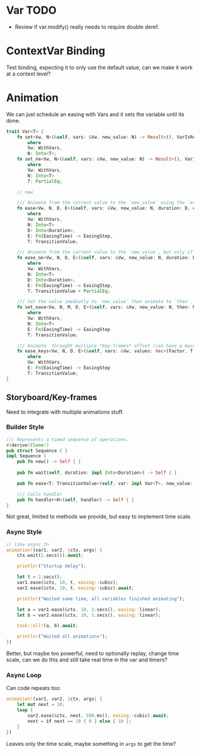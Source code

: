 # Var TODO

* Review if var.modify() really needs to require double deref.

# ContextVar Binding

Test binding, expecting it to only use the default value, can we make it work at a context level?

# Animation

We can just schedule an easing with Vars and it sets the variable until its done.

```rust
trait Var<T> {
    fn set<Vw, N>(&self, vars: &Vw, new_value: N) -> Result<(), VarIsReadOnly>
        where
        Vw: WithVars,
        N: Into<T>;
    fn set_ne<Vw, N>(&self, vars: &Vw, new_value: N) -> Result<(), VarIsReadOnly>
        where
        Vw: WithVars,
        N: Into<T>
        T: PartialEq;

    // new

    /// Animate from the current value to the `new_value` using the `easing_fn` function that defines a curve.
    fn ease<Vw, N, D, E>(&self, vars: &Vw, new_value: N, duration: D, easing_fn: E) -> Result<(), VarIsReadOnly>
        where
        Vw: WithVars,
        N: Into<T>
        D: Into<Duration>,
        E: Fn(EasingTime) -> EasingStep,
        T: TransitionValue;

    /// Animate from the current value to the `new_value`, but only if the current value is not equal to `new_value`.
    fn ease_ne<Vw, N, D, E>(&self, vars: &Vw, new_value: N, duration: D, easing_fn: E) -> Result<(), VarIsReadOnly>
        where
        Vw: WithVars,
        N: Into<T>
        D: Into<Duration>,
        E: Fn(EasingTime) -> EasingStep,
        T: TransitionValue + PartialEq;

    /// Set the value imediatly to `new_value` then animate to `then`.
    fn set_ease<Vw, N, M, D, E>(&self, vars: &Vw, new_value: N, then: M, duration: D, easing_fn: E) -> Result<(), VarIsReadOnly>
        where
        Vw: WithVars,
        N: Into<T>
        E: Fn(EasingTime) -> EasingStep
        T: TransitionValue;

    /// Animate  throught multiple *key-frames* offset (can have a macro like gradient `stops!` here)
    fn ease_keys<Vw, N, D, E>(&self, vars: &Vw, values: Vec<(Factor, T)>, duration: D, easing_fn: E) -> Result<(), VarIsReadOnly>
        where
        Vw: WithVars,
        E: Fn(EasingTime) -> EasingStep
        T: TransitionValue;
}
```

## Storyboard/Key-frames

Need to integrate with multiple animations stuff.

### Builder Style

```rust
/// Represents a timed sequence of operations.
#[derive(Clone)]
pub struct Sequence { }
impl Sequence {
    pub fn new() -> Self { }
    
    pub fn wait(self, duration: impl Into<Duration>) -> Self { }

    pub fn ease<T: TransitionValue>(self, var: impl Var<T>, new_value: impl Into<T>) -> Self { }

    /// Calls handler
    pub fn handler<H>(self, handler) -> Self { }
}
```

Not great, limited to methods we provide, but easy to implement time scale.

### Async Style

```rust
// like async_fn
animation!(var1, var2, |ctx, args| {
    ctx.wait(1.secs()).await;

    println!("Startup delay");

    let t = 2.secs();
    var1.ease(&ctx, 10, t, easing::cubic);
    var2.ease(&ctx, 10, t, easing::cubic).await;

    println!("Waited same time, all variables finished animating");

    let a = var1.ease(&ctx, 10, 2.secs(), easing::linear);
    let b = var2.ease(&ctx, 10, 1.secs(), easing::linear);

    task::all!(a, b).await;

    println!("Waited all animations");
})
```

Better, but maybe too powerful, need to optionally replay, change time scale, can we do this and still take real time in the var and timers?


### Async Loop

Can code repeats too:

```rust
animation!(var1, var2, |ctx, args| {
    let mut next = 10;
    loop {
        var2.ease(&ctx, next, 500.ms(), easing::cubic).await;
        next = if next == 10 { 0 } else { 10 };
    }
})
```

Leaves only the time scale, maybe something in `args` to get the time?